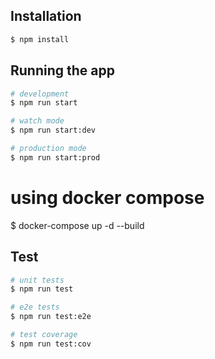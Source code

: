 
## Installation

```bash
$ npm install
```

## Running the app

```bash
# development
$ npm run start

# watch mode
$ npm run start:dev

# production mode
$ npm run start:prod
```
# using docker compose
$ docker-compose up -d --build

## Test

```bash
# unit tests
$ npm run test

# e2e tests
$ npm run test:e2e

# test coverage
$ npm run test:cov
```
